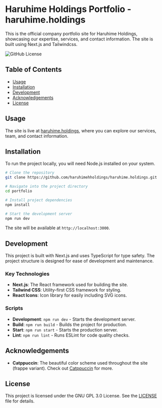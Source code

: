 # Haruhime Holdings Portfolio - haruhime.holdings

This is the official company portfolio site for Haruhime Holdings, showcasing our expertise, services, and contact information. The site is built using Next.js and Tailwindcss.

![GitHub License](https://img.shields.io/github/license/haruhimeholdings/haruhime.holdings)

## Table of Contents

- [Usage](#usage)
- [Installation](#installation)
- [Development](#development)
- [Acknowledgements](#acknowledgements)
- [License](#license)

## Usage

The site is live at [haruhime.holdings](https://haruhime.holdings), where you can explore our services, team, and contact information.

## Installation

To run the project locally, you will need Node.js installed on your system.

```bash
# Clone the repository
git clone https://github.com/haruhimehholdings/haruhime.holdings.git

# Navigate into the project directory
cd portfolio

# Install project dependencies
npm install

# Start the development server
npm run dev
```

The site will be available at `http://localhost:3000`.

## Development

This project is built with Next.js and uses TypeScript for type safety. The project structure is designed for ease of development and maintenance.

### Key Technologies

- **Next.js**: The React framework used for building the site.
- **Tailwind CSS**: Utility-first CSS framework for styling.
- **React Icons**: Icon library for easily including SVG icons.

### Scripts

- **Development**: `npm run dev` - Starts the development server.
- **Build**: `npm run build` - Builds the project for production.
- **Start**: `npm run start` - Starts the production server.
- **Lint**: `npm run lint` - Runs ESLint for code quality checks.

## Acknowledgements

- **Catppuccin**: The beautiful color scheme used throughout the site (frappe variant). Check out [Catppuccin](https://github.com/catppuccin) for more.

## License

This project is licensed under the GNU GPL 3.0 License. See the [LICENSE](https://choosealicense.com/licenses/gpl-3.0/) file for details.
